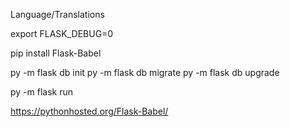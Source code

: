 Language/Translations

export FLASK_DEBUG=0

pip install Flask-Babel

py -m flask db init
py -m flask db migrate
py -m flask db upgrade

py -m flask run

https://pythonhosted.org/Flask-Babel/